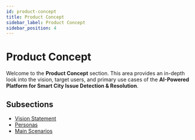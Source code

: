 ```yaml
---
id: product-concept
title: Product Concept
sidebar_label: Product Concept
sidebar_position: 4
---
```


# Product Concept

Welcome to the **Product Concept** section. This area provides an in-depth look into the vision, target users, and primary use cases of the **AI-Powered Platform for Smart City Issue Detection & Resolution**.

## Subsections

- [Vision Statement](./vision-statement.md)
- [Personas](./personas.md)
- [Main Scenarios](./scenarios.md)
